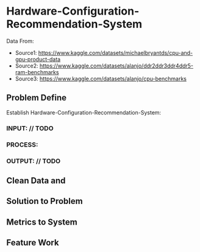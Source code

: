 # Hardware-Configuration-Recommendation-System

Data From:

- Source1: https://www.kaggle.com/datasets/michaelbryantds/cpu-and-gpu-product-data
- Source2: https://www.kaggle.com/datasets/alanjo/ddr2ddr3ddr4ddr5-ram-benchmarks
- Source3: https://www.kaggle.com/datasets/alanjo/cpu-benchmarks


## Problem Define

Establish Hardware-Configuration-Recommendation-System:

### INPUT:  // TODO

### PROCESS:



### OUTPUT:  // TODO


## Clean Data and 




## Solution to Problem

## Metrics to System

## Feature Work